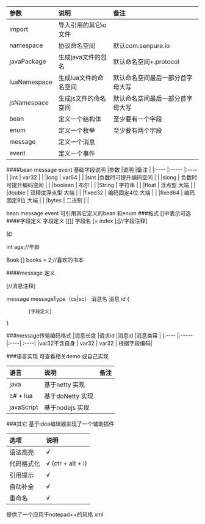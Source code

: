 |参数             |说明                                       |备注 |
|:----            |:-----                                     |:----|
|import           |导入引用的其它io文件                       |    |
|namespace        | 协议命名空间                              |默认com.senpure.io
|javaPackage      | 生成java文件的包名                        |默认命名空间+.protocol
|luaNamespace     | 生成lua文件的命名空间                     |默认命名空间最后一部分首字母大写
|jsNamespace      | 生成js文件的命名空间                      |默认命名空间最后一部分首字母大写
|bean             |定义一个结构体             |至少要有一个字段
|enum             |定义一个枚举                               |至少要有两个字段
|message          |定义一个消息                               |
|event            |定义一个事件                               |
####bean message event 基础字段说明
|参数             |说明                                       |备注 |
|:----            |:-----                                     |:----|
|int              | var32                    |    |
|long             | var64                   |    |
|sint             |负数时可提升编码空间                    |    |
|slong            |  负数时可提升编码空间                     |    |
|boolean            | 布尔                     |    |
|String           |    字符串                  |    |
|float           |   浮点型  大端                 |    |
|double           |   双精度浮点型  大端                  |    |
|fixed32          |   编码固定4位 大端                  |    |
|fixed64           |   编码固定8位 大端                    |    |
|bytes           |     二进制                 |    |

bean message event 可引用其它定义的bean 和enum
###格式
[]中表示可选 
####字段定义
字段定义 [[]] 字段名 [= index ];[//字段注释]

如 

int age;//年龄

Book [] books = 2;//喜欢的书本

####message 定义

[//消息注释]

message messageType（cs|sc） 消息名 消息 id {

            [字段定义]
}

###message传输编码格式
|消息长度            |请求id        |消息id                           |消息类容 |
|:----            |:-----                                     |:----| :----|
|var32不含自身             | var32       |   var32      | 根据字段编码|

###语言实现 
可查看相关demo 或自己实现

|语言             |说明                                       |备注 |
|:----            |:-----                                     |:----|
|java             | 基于netty 实现                            |          
|c# + lua         | 基于doNetty 实现                          |        
|javaScript       | 基于nodejs 实现                           |      

###其它
基于idea编辑器实现了一个辅助插件

|选项             |说明      |                              
|:----            |:----- |
|语法高亮         |   √      
|代码格式化       |   √  (ctr + alt + l)    
|引用提示         |   √           
|自动补全         |   √      
|重命名           |   √      

提供了一个应用于notepad++的风格 xml                  








